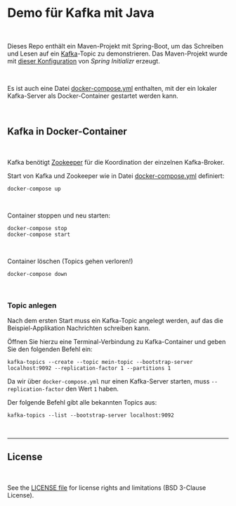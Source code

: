 # Demo für Kafka mit Java #

<br>

Dieses Repo enthält ein Maven-Projekt mit Spring-Boot, um das Schreiben und Lesen auf ein [Kafka](https://kafka.apache.org/)-Topic zu demonstrieren.
Das Maven-Projekt wurde mit [dieser Konfiguration](https://start.spring.io/#!type=maven-project&language=java&platformVersion=3.2.1&packaging=jar&jvmVersion=17&groupId=de.eldecker.dhbw.spring&artifactId=kafkademo&name=kafka-demo&description=Demo%20f%C3%BCr%20Verwendung%20von%20Kafka%20mit%20Spring-Boot&packageName=de.eldecker.dhbw.spring.kafkademo&dependencies=kafka) von *Spring Initializr* erzeugt.

<br>

Es ist auch eine Datei [docker-compose.yml](./DockerCompose/docker-compose.yml) enthalten, mit der ein lokaler Kafka-Server als Docker-Container gestartet werden kann.

<br>

## Kafka in Docker-Container ##

<br>

Kafka benötigt [Zookeeper](https://zookeeper.apache.org/) für die Koordination der einzelnen Kafka-Broker.


Start von Kafka und Zookeeper wie in Datei [docker-compose.yml](./DockerCompose/docker-compose.yml) definiert:
```
docker-compose up
```

<br>

Container stoppen und neu starten:
```
docker-compose stop
docker-compose start
```

<br>

Container löschen (Topics gehen verloren!)
```
docker-compose down
```

<br>

### Topic anlegen ###

Nach dem ersten Start muss ein Kafka-Topic angelegt werden, auf das die Beispiel-Applikation Nachrichten schreiben kann.

Öffnen Sie hierzu eine Terminal-Verbindung zu Kafka-Container und geben Sie den folgenden Befehl ein:
```
kafka-topics --create --topic mein-topic --bootstrap-server localhost:9092 --replication-factor 1 --partitions 1
```
Da wir über `docker-compose.yml` nur einen Kafka-Server starten, muss `--replication-factor` den Wert `1` haben.

Der folgende Befehl gibt alle bekannten Topics aus:
```
kafka-topics --list --bootstrap-server localhost:9092
```

<br>

----

## License ##

<br>

See the [LICENSE file](LICENSE.md) for license rights and limitations (BSD 3-Clause License).

<br>